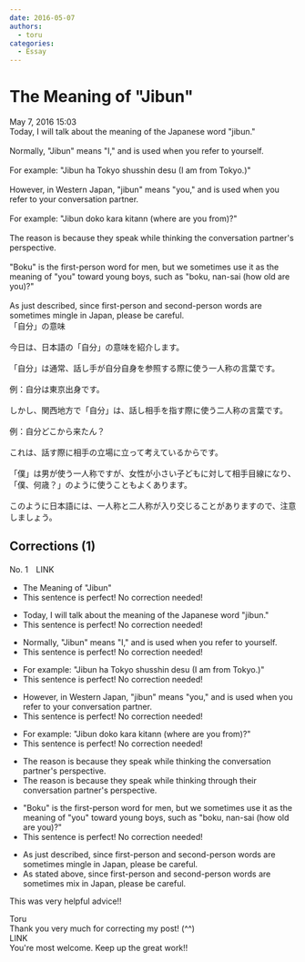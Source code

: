 ```yaml
---
date: 2016-05-07
authors:
  - toru
categories:
  - Essay
---
```


<h1 id="subject_show">The Meaning of "Jibun"</h1>
<div class="date">May 7, 2016 15:03</div>
<div id="post"><div id="body_show_ori">
Today, I will talk about the meaning of the Japanese word "jibun."<br/><br/>Normally, "Jibun" means "I," and is used when you refer to yourself.<br/><br/>For example: "Jibun ha Tokyo shusshin desu (I am from Tokyo.)"<br/><br/>However, in Western Japan, "jibun" means "you," and is used when you refer to your conversation partner.<br/><br/>For example: "Jibun doko kara kitann (where are you from)?"<br/><br/>The reason is because they speak while thinking the conversation partner's perspective.<br/><br/>"Boku" is the first-person word for men, but we sometimes use it as the meaning of "you" toward young boys, such as "boku, nan-sai (how old are you)?"<br/><br/>As just described, since first-person and second-person words are sometimes mingle in Japan, please be careful.
</div></div>

<!-- more -->

<div id="post_ja"><div id="body_show_mo">
「自分」の意味<br/><br/>今日は、日本語の「自分」の意味を紹介します。<br/><br/>「自分」は通常、話し手が自分自身を参照する際に使う一人称の言葉です。<br/><br/>例：自分は東京出身です。<br/><br/>しかし、関西地方で「自分」は、話し相手を指す際に使う二人称の言葉です。<br/><br/>例：自分どこから来たん？<br/><br/>これは、話す際に相手の立場に立って考えているからです。<br/><br/>「僕」は男が使う一人称ですが、女性が小さい子どもに対して相手目線になり、「僕、何歳？」のように使うこともよくあります。<br/><br/>このように日本語には、一人称と二人称が入り交じることがありますので、注意しましょう。
</div></div>

## Corrections (1)
<div id="block"><div class="first_name"> No. 1　<span class="just_name">LINK</span></div><div id="block2">
<ul class="correction_field">
<li class="incorrect">The Meaning of "Jibun"</li>
<li class="corrected perfect">This sentence is perfect! No correction needed!</li>
</ul>
<ul class="correction_field">
<li class="incorrect">Today, I will talk about the meaning of the Japanese word "jibun."</li>
<li class="corrected perfect">This sentence is perfect! No correction needed!</li>
</ul>
<ul class="correction_field">
<li class="incorrect">Normally, "Jibun" means "I," and is used when you refer to yourself.</li>
<li class="corrected perfect">This sentence is perfect! No correction needed!</li>
</ul>
<ul class="correction_field">
<li class="incorrect">For example: "Jibun ha Tokyo shusshin desu (I am from Tokyo.)"</li>
<li class="corrected perfect">This sentence is perfect! No correction needed!</li>
</ul>
<ul class="correction_field">
<li class="incorrect">However, in Western Japan, "jibun" means "you," and is used when you refer to your conversation partner.</li>
<li class="corrected perfect">This sentence is perfect! No correction needed!</li>
</ul>
<ul class="correction_field">
<li class="incorrect">For example: "Jibun doko kara kitann (where are you from)?"</li>
<li class="corrected perfect">This sentence is perfect! No correction needed!</li>
</ul>
<ul class="correction_field">
<li class="incorrect">The reason is because they speak while thinking the conversation partner's perspective.</li>
<li class="corrected correct">
The reason is because they speak while thinking <span class="f_blue">through their</span> conversation partner's perspective.
</li>
</ul>
<ul class="correction_field">
<li class="incorrect">"Boku" is the first-person word for men, but we sometimes use it as the meaning of "you" toward young boys, such as "boku, nan-sai (how old are you)?"</li>
<li class="corrected perfect">This sentence is perfect! No correction needed!</li>
</ul>
<ul class="correction_field">
<li class="incorrect">As just described, since first-person and second-person words are sometimes mingle in Japan, please be careful.</li>
<li class="corrected correct">
As <span class="f_blue">stated above</span>, since first-person and second-person words <span class="sline">are</span> sometimes <span class="f_blue">mix </span>in Japan, please be careful.
</li>
</ul>
<p class="comment_small">
 This was very helpful advice!!
</p>

</div><div class="name"><span class="just_name">Toru</span><br>
Thank you very much for correcting my post! (^^)
</div>
<div class="name"><span class="just_name">LINK</span><br>
You're most welcome. Keep up the great work!!
</div>
</div>
